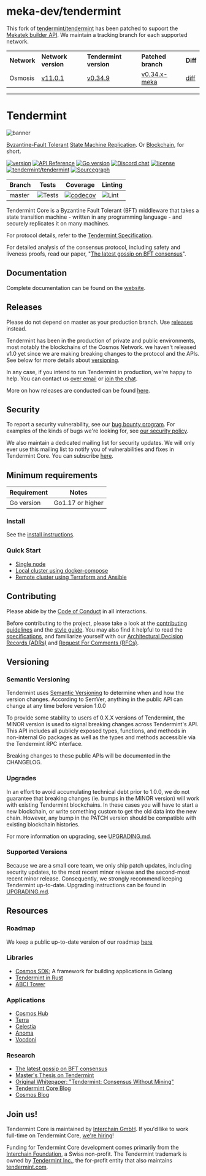 # meka-dev/tendermint

This fork of [tendermint/tendermint](https://github.com/tendermint/tendermint)
has been patched to supoort the [Mekatek builder API](https://api.mekatek.xyz).
We maintain a tracking branch for each supported network.

<table style="text-align: left;">
  <tr>
    <th>Network</th>
    <th>Network version</th>
    <th>Tendermint version</th>
    <th>Patched branch</th>
    <th>Diff</th>
  </tr>
  <tr>
    <td>Osmosis</td>
    <td><a href="https://github.com/osmosis-labs/osmosis/tree/v11.0.1">v11.0.1</a></td>
    <td><a href="https://github.com/osmosis-labs/osmosis/blob/v11.0.1/go.mod#L28">v0.34.9</td>
    <td><a href="https://github.com/meka-dev/tendermint/tree/v0.34.x-meka">v0.34.x-meka</a></td>
    <td><a href="https://github.com/meka-dev/tendermint/compare/v0.34.x...v0.34.x-meka">diff</a></td>
  </tr>
</table>

---

# Tendermint

![banner](docs/tendermint-core-image.jpg)

[Byzantine-Fault Tolerant](https://en.wikipedia.org/wiki/Byzantine_fault_tolerance)
[State Machine Replication](https://en.wikipedia.org/wiki/State_machine_replication).
Or [Blockchain](<https://en.wikipedia.org/wiki/Blockchain_(database)>), for short.

[![version](https://img.shields.io/github/tag/tendermint/tendermint.svg)](https://github.com/tendermint/tendermint/releases/latest)
[![API Reference](https://camo.githubusercontent.com/915b7be44ada53c290eb157634330494ebe3e30a/68747470733a2f2f676f646f632e6f72672f6769746875622e636f6d2f676f6c616e672f6764646f3f7374617475732e737667)](https://pkg.go.dev/github.com/tendermint/tendermint)
[![Go version](https://img.shields.io/badge/go-1.16-blue.svg)](https://github.com/moovweb/gvm)
[![Discord chat](https://img.shields.io/discord/669268347736686612.svg)](https://discord.gg/cosmosnetwork)
[![license](https://img.shields.io/github/license/tendermint/tendermint.svg)](https://github.com/tendermint/tendermint/blob/master/LICENSE)
[![tendermint/tendermint](https://tokei.rs/b1/github/tendermint/tendermint?category=lines)](https://github.com/tendermint/tendermint)
[![Sourcegraph](https://sourcegraph.com/github.com/tendermint/tendermint/-/badge.svg)](https://sourcegraph.com/github.com/tendermint/tendermint?badge)

| Branch | Tests                                                                                      | Coverage                                                                                                                             | Linting                                                                    |
|--------|--------------------------------------------------------------------------------------------|--------------------------------------------------------------------------------------------------------------------------------------|----------------------------------------------------------------------------|
| master | ![Tests](https://github.com/tendermint/tendermint/workflows/Tests/badge.svg?branch=master) | [![codecov](https://codecov.io/gh/tendermint/tendermint/branch/master/graph/badge.svg)](https://codecov.io/gh/tendermint/tendermint) | ![Lint](https://github.com/tendermint/tendermint/workflows/Lint/badge.svg) |

Tendermint Core is a Byzantine Fault Tolerant (BFT) middleware that takes a state transition machine - written in any programming language - and securely replicates it on many machines.

For protocol details, refer to the [Tendermint Specification](./spec/README.md).

For detailed analysis of the consensus protocol, including safety and liveness proofs,
read our paper, "[The latest gossip on BFT consensus](https://arxiv.org/abs/1807.04938)".

## Documentation

Complete documentation can be found on the [website](https://docs.tendermint.com/).

## Releases

Please do not depend on master as your production branch. Use [releases](https://github.com/tendermint/tendermint/releases) instead.

Tendermint has been in the production of private and public environments, most notably the blockchains of the Cosmos Network. we haven't released v1.0 yet since we are making breaking changes to the protocol and the APIs.
See below for more details about [versioning](#versioning).

In any case, if you intend to run Tendermint in production, we're happy to help. You can
contact us [over email](mailto:hello@interchain.io) or [join the chat](https://discord.gg/cosmosnetwork).

More on how releases are conducted can be found [here](./RELEASES.md).

## Security

To report a security vulnerability, see our [bug bounty
program](https://hackerone.com/cosmos).
For examples of the kinds of bugs we're looking for, see [our security policy](SECURITY.md).

We also maintain a dedicated mailing list for security updates. We will only ever use this mailing list
to notify you of vulnerabilities and fixes in Tendermint Core. You can subscribe [here](http://eepurl.com/gZ5hQD).

## Minimum requirements

| Requirement | Notes            |
|-------------|------------------|
| Go version  | Go1.17 or higher |

### Install

See the [install instructions](./docs/introduction/install.md).

### Quick Start

- [Single node](./docs/introduction/quick-start.md)
- [Local cluster using docker-compose](./docs/tools/docker-compose.md)
- [Remote cluster using Terraform and Ansible](./docs/tools/terraform-and-ansible.md)

## Contributing

Please abide by the [Code of Conduct](CODE_OF_CONDUCT.md) in all interactions.

Before contributing to the project, please take a look at the [contributing guidelines](CONTRIBUTING.md)
and the [style guide](STYLE_GUIDE.md). You may also find it helpful to read the
[specifications](./spec/README.md),
and familiarize yourself with our
[Architectural Decision Records (ADRs)](./docs/architecture/README.md) and [Request For Comments (RFCs)](./docs/rfc/README.md).

## Versioning

### Semantic Versioning

Tendermint uses [Semantic Versioning](http://semver.org/) to determine when and how the version changes.
According to SemVer, anything in the public API can change at any time before version 1.0.0

To provide some stability to users of 0.X.X versions of Tendermint, the MINOR version is used
to signal breaking changes across Tendermint's API. This API includes all
publicly exposed types, functions, and methods in non-internal Go packages as well as
the types and methods accessible via the Tendermint RPC interface.

Breaking changes to these public APIs will be documented in the CHANGELOG.

### Upgrades

In an effort to avoid accumulating technical debt prior to 1.0.0,
we do not guarantee that breaking changes (ie. bumps in the MINOR version)
will work with existing Tendermint blockchains. In these cases you will
have to start a new blockchain, or write something custom to get the old
data into the new chain. However, any bump in the PATCH version should be
compatible with existing blockchain histories.


For more information on upgrading, see [UPGRADING.md](./UPGRADING.md).

### Supported Versions

Because we are a small core team, we only ship patch updates, including security updates,
to the most recent minor release and the second-most recent minor release. Consequently,
we strongly recommend keeping Tendermint up-to-date. Upgrading instructions can be found
in [UPGRADING.md](./UPGRADING.md).

## Resources

### Roadmap

We keep a public up-to-date version of our roadmap [here](./docs/roadmap/roadmap.md)

### Libraries

- [Cosmos SDK](http://github.com/cosmos/cosmos-sdk); A framework for building applications in Golang
- [Tendermint in Rust](https://github.com/informalsystems/tendermint-rs)
- [ABCI Tower](https://github.com/penumbra-zone/tower-abci)

### Applications

- [Cosmos Hub](https://hub.cosmos.network/)
- [Terra](https://www.terra.money/)
- [Celestia](https://celestia.org/)
- [Anoma](https://anoma.network/)
- [Vocdoni](https://docs.vocdoni.io/)

### Research

- [The latest gossip on BFT consensus](https://arxiv.org/abs/1807.04938)
- [Master's Thesis on Tendermint](https://atrium.lib.uoguelph.ca/xmlui/handle/10214/9769)
- [Original Whitepaper: "Tendermint: Consensus Without Mining"](https://tendermint.com/static/docs/tendermint.pdf)
- [Tendermint Core Blog](https://medium.com/tendermint/tagged/tendermint-core)
- [Cosmos Blog](https://blog.cosmos.network/tendermint/home)

## Join us!

Tendermint Core is maintained by [Interchain GmbH](https://interchain.berlin).
If you'd like to work full-time on Tendermint Core, [we're hiring](https://interchain-gmbh.breezy.hr/)!

Funding for Tendermint Core development comes primarily from the [Interchain Foundation](https://interchain.io),
a Swiss non-profit. The Tendermint trademark is owned by [Tendermint Inc.](https://tendermint.com), the for-profit entity
 that also maintains [tendermint.com](https://tendermint.com).
